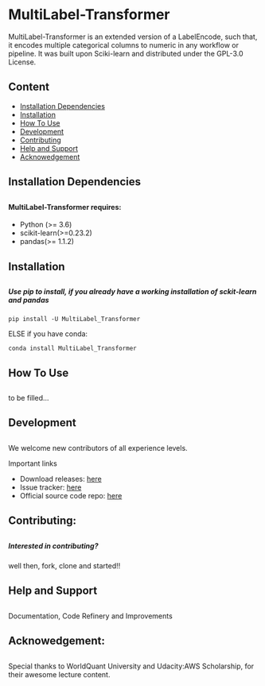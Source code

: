# MultiLabel-Transformer
MultiLabel-Transformer is an extended version of a LabelEncode, such that, it encodes multiple categorical columns to numeric in any workflow or pipeline. It was built upon Sciki-learn and distributed under the GPL-3.0 License.


## Content
- <a href='#Installation Dependencies'>Installation Dependencies<a/>
- <a href='#Installation Dependencies'>Installation<a/>
- <a href='#How To Use'> How To Use <a/>
- <a href='#Development'>Development<a/>
- <a href='#Contributing'>Contributing<a/>
- <a href='#Help and Support'>Help and Support<a/>
- <a href='#Acknowedgement'>Acknowedgement<a/>
 



<h2 id = 'Installation Dependencies'> Installation Dependencies <h2/>

#### MultiLabel-Transformer requires:
- Python (>= 3.6)
- scikit-learn(>=0.23.2)
- pandas(>= 1.1.2)





<h2 id = 'Installation'> Installation <h2/>

##### Use pip to install, if you already have a working installation of sckit-learn and pandas

    pip install -U MultiLabel_Transformer

ELSE if you have conda:

    conda install MultiLabel_Transformer


<h2 id='How To Use'> How To Use <h2/>

####

to be filled...


<h2 id = 'Development'>  Development<h2/>

####

We welcome new contributors of all experience levels.

Important links

- Download releases: [here](https://pypi.org/project/MultiLabel-Transformer/)
- Issue tracker: [here](https://github.com/Troublem1/MLE/issues)
- Official source code repo: [here]('https://github.com/Troublem1/MLE') 









<h2 id = 'Contributing'>  Contributing:<h2/>

##### Interested in contributing?

well then, fork, clone and started!!





<h2 id = 'Help and Support'> Help and Support<h2/>

#####

Documentation, Code Refinery and Improvements




<h2 < id = 'Acknowedgement'> Acknowedgement:<h2/>

#####

Special thanks to WorldQuant University and Udacity:AWS Scholarship, for their awesome lecture content.

